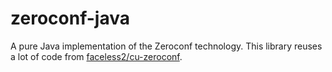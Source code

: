 # zeroconf-java

A pure Java implementation of the Zeroconf technology. This library reuses a lot of code from [faceless2/cu-zeroconf](https://github.com/faceless2/cu-zeroconf).